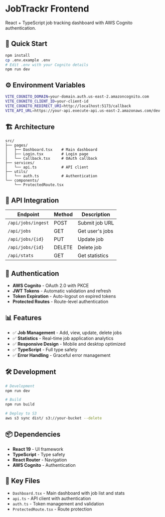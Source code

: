 # JobTrackr Frontend

React + TypeScript job tracking dashboard with AWS Cognito authentication.

## 🚀 Quick Start

```bash
npm install
cp .env.example .env
# Edit .env with your Cognito details
npm run dev
```

## ⚙️ Environment Variables

```bash
VITE_COGNITO_DOMAIN=your-domain.auth.us-east-2.amazoncognito.com
VITE_COGNITO_CLIENT_ID=your-client-id
VITE_COGNITO_REDIRECT_URI=http://localhost:5173/callback
VITE_API_URL=https://your-api.execute-api.us-east-2.amazonaws.com/dev
```

## 🏗️ Architecture

```
src/
├── pages/
│   ├── Dashboard.tsx    # Main dashboard
│   ├── Login.tsx        # Login page
│   └── Callback.tsx     # OAuth callback
├── services/
│   └── api.ts           # API client
├── utils/
│   └── auth.ts          # Authentication
└── components/
    └── ProtectedRoute.tsx
```

## 🔗 API Integration

| Endpoint | Method | Description |
|----------|--------|-------------|
| `/api/jobs/ingest` | POST | Submit job URL |
| `/api/jobs` | GET | Get user's jobs |
| `/api/jobs/{id}` | PUT | Update job |
| `/api/jobs/{id}` | DELETE | Delete job |
| `/api/stats` | GET | Get statistics |

## 🔐 Authentication

- **AWS Cognito** - OAuth 2.0 with PKCE
- **JWT Tokens** - Automatic validation and refresh
- **Token Expiration** - Auto-logout on expired tokens
- **Protected Routes** - Route-level authentication

## 📊 Features

- ✅ **Job Management** - Add, view, update, delete jobs
- ✅ **Statistics** - Real-time job application analytics
- ✅ **Responsive Design** - Mobile and desktop optimized
- ✅ **TypeScript** - Full type safety
- ✅ **Error Handling** - Graceful error management

## 🛠️ Development

```bash
# Development
npm run dev

# Build
npm run build

# Deploy to S3
aws s3 sync dist/ s3://your-bucket --delete
```

## 📦 Dependencies

- **React 19** - UI framework
- **TypeScript** - Type safety
- **React Router** - Navigation
- **AWS Cognito** - Authentication

## 🎯 Key Files

- `Dashboard.tsx` - Main dashboard with job list and stats
- `api.ts` - API client with authentication
- `auth.ts` - Token management and validation
- `ProtectedRoute.tsx` - Route protection